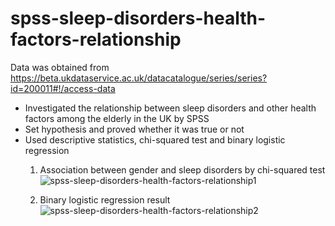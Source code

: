# spss-sleep-disorders-health-factors-relationship
Data was obtained from https://beta.ukdataservice.ac.uk/datacatalogue/series/series?id=200011#!/access-data 
- Investigated the relationship between sleep disorders and other health factors among the elderly in the UK by SPSS
- Set hypothesis and proved whether it was true or not
- Used descriptive statistics, chi-squared test and binary logistic regression
  1. Association between gender and sleep disorders by chi-squared test
![spss-sleep-disorders-health-factors-relationship1](https://github.com/youngmin-jin/spss-sleep-disorders-health-factors-relationship/assets/135728064/cba64d30-66c5-4b02-83fd-552d94b158f5)



  2. Binary logistic regression result
![spss-sleep-disorders-health-factors-relationship2](https://github.com/youngmin-jin/spss-sleep-disorders-health-factors-relationship/assets/135728064/f899a446-17e5-462f-b668-30648375b869)
     
    
